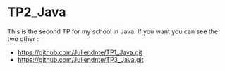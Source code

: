 # TP2_Java
This is the second TP for my school in Java. If you want you can see the two other :
- https://github.com/Juliendnte/TP1_Java.git
- https://github.com/Juliendnte/TP3_Java.git
